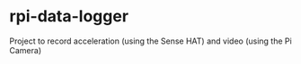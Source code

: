 # rpi-data-logger
Project to record acceleration (using the Sense HAT) and video (using the Pi Camera)
